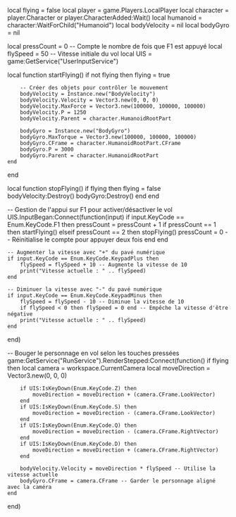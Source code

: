 local flying = false
local player = game.Players.LocalPlayer
local character = player.Character or player.CharacterAdded:Wait()
local humanoid = character:WaitForChild("Humanoid")
local bodyVelocity = nil
local bodyGyro = nil

local pressCount = 0 -- Compte le nombre de fois que F1 est appuyé
local flySpeed = 50 -- Vitesse initiale du vol
local UIS = game:GetService("UserInputService")

local function startFlying()
    if not flying then
        flying = true
        
        -- Créer des objets pour contrôler le mouvement
        bodyVelocity = Instance.new("BodyVelocity")
        bodyVelocity.Velocity = Vector3.new(0, 0, 0)
        bodyVelocity.MaxForce = Vector3.new(100000, 100000, 100000)
        bodyVelocity.P = 1250
        bodyVelocity.Parent = character.HumanoidRootPart
        
        bodyGyro = Instance.new("BodyGyro")
        bodyGyro.MaxTorque = Vector3.new(100000, 100000, 100000)
        bodyGyro.CFrame = character.HumanoidRootPart.CFrame
        bodyGyro.P = 3000
        bodyGyro.Parent = character.HumanoidRootPart
    end
end

local function stopFlying()
    if flying then
        flying = false
        bodyVelocity:Destroy()
        bodyGyro:Destroy()
    end
end

-- Gestion de l'appui sur F1 pour activer/désactiver le vol
UIS.InputBegan:Connect(function(input)
    if input.KeyCode == Enum.KeyCode.F1 then
        pressCount = pressCount + 1
        if pressCount == 1 then
            startFlying()
        elseif pressCount == 2 then
            stopFlying()
            pressCount = 0 -- Réinitialise le compte pour appuyer deux fois
        end
    end
    
    -- Augmenter la vitesse avec "+" du pavé numérique
    if input.KeyCode == Enum.KeyCode.KeypadPlus then
        flySpeed = flySpeed + 10 -- Augmente la vitesse de 10
        print("Vitesse actuelle : " .. flySpeed)
    end
    
    -- Diminuer la vitesse avec "-" du pavé numérique
    if input.KeyCode == Enum.KeyCode.KeypadMinus then
        flySpeed = flySpeed - 10 -- Diminue la vitesse de 10
        if flySpeed < 0 then flySpeed = 0 end -- Empêche la vitesse d'être négative
        print("Vitesse actuelle : " .. flySpeed)
    end
end)

-- Bouger le personnage en vol selon les touches pressées
game:GetService("RunService").RenderStepped:Connect(function()
    if flying then
        local camera = workspace.CurrentCamera
        local moveDirection = Vector3.new(0, 0, 0)
        
        if UIS:IsKeyDown(Enum.KeyCode.Z) then
            moveDirection = moveDirection + (camera.CFrame.LookVector)
        end
        if UIS:IsKeyDown(Enum.KeyCode.S) then
            moveDirection = moveDirection - (camera.CFrame.LookVector)
        end
        if UIS:IsKeyDown(Enum.KeyCode.Q) then
            moveDirection = moveDirection - (camera.CFrame.RightVector)
        end
        if UIS:IsKeyDown(Enum.KeyCode.D) then
            moveDirection = moveDirection + (camera.CFrame.RightVector)
        end
        
        bodyVelocity.Velocity = moveDirection * flySpeed -- Utilise la vitesse actuelle
        bodyGyro.CFrame = camera.CFrame -- Garder le personnage aligné avec la caméra
    end
end)
